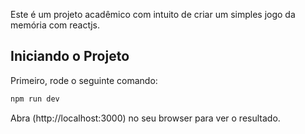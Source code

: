 Este é um projeto acadêmico com intuito de criar um simples jogo da memória com reactjs.

## Iniciando o Projeto

Primeiro, rode o seguinte comando:

```bash
npm run dev
```

Abra (http://localhost:3000) no seu browser para ver o resultado.
